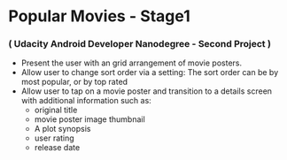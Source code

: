 # Popular Movies - Stage1
### ( Udacity Android Developer Nanodegree - Second Project )

- Present the user with an grid arrangement of movie posters.
- Allow user to change sort order via a setting: The sort order can be by most popular, or by top rated  
- Allow user to tap on a movie poster and transition to a details screen with additional information such as: 
  * original title
  * movie poster image thumbnail
  * A plot synopsis
  * user rating
  * release date
